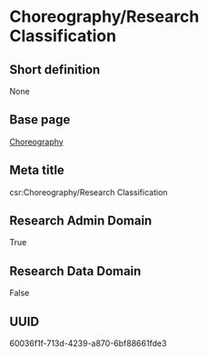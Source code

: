 # Choreography/Research Classification
## Short definition
None
## Base page
[Choreography](../Objects/Choreography.md)
## Meta title
csr:Choreography/Research Classification
## Research Admin Domain
True
## Research Data Domain
False
## UUID
60036f1f-713d-4239-a870-6bf88661fde3
